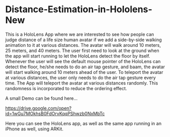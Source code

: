 # Distance-Estimation-in-Hololens-New
 
This is a HoloLens App where we are interested to see how people can judge distance of a life size human avatar if we add a side-by-side walking animation to it at various distances. The avatar will walk around 10 meters, 25 meters, and 40 meters. The user first need to look at the ground when the app will start running to let the HoloLens detect the floor by itself. Whenever the user will see the default mouse pointer of the HoloLens can detect the floor, he/she needs to do an air tap gesture, and baam, the avatar will start walking around 10 meters ahead of the user. To teleport the avatar at various distances, the user only needs to do the air tap gesture every time. The App will teleport the avatar at various distances randomly. This randomness is incorporated to reduce the ordering effect.

A small Demo can be found here...

https://drive.google.com/open?id=1wGu7MOkhsB0FdOrvKqqPShwzb0NxMbTc

Here you can see the HoloLens app, as well as the same app running in an iPhone as well, using ARKit.
